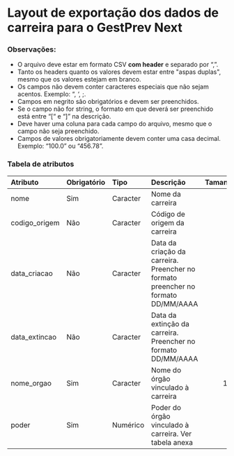 # Layout de exportação dos dados de carreira para o GestPrev Next

### Observações:

 - O arquivo deve estar em formato CSV **com header** e separado por “,”.
 - Tanto os headers quanto os valores devem estar entre "aspas duplas", mesmo que os valores estejam em branco.
 - Os campos não devem conter caracteres especiais que não sejam acentos. Exemplo: “, ‘, ;.
 - Campos em negrito são obrigatórios e devem ser preenchidos.
 - Se o campo não for string, o formato em que deverá ser preenchido está entre “[“ e “]” na descrição.
 - Deve haver uma coluna para cada campo do arquivo, mesmo que o campo não seja preenchido.
 - Campos de valores obrigatoriamente devem conter uma casa decimal. Exemplo: “100.0” ou “456.78”.

### Tabela de atributos

  | Atributo      | Obrigatório | Tipo     | Descrição                                                                         | Tamanho  |
  | :-------      | :---------- | :---     | :--------                                                                         | -------: |
  | nome          | Sim         | Caracter | Nome da carreira                                                                  | 60       |
  | codigo_origem | Não         | Caracter | Código de origem da carreira                                                      | 6        |
  | data_criacao  | Não         | Caracter | Data da criação da carreira. Preencher no formato preencher no formato DD/MM/AAAA | 10       |
  | data_extincao | Não         | Caracter | Data da extinção da carreira. Preencher no formato DD/MM/AAAA                     | 10       |
  | nome_orgao    | Sim         | Caracter | Nome do órgão vinculado à carreira                                                | 100      |
  | poder         | Sim         | Numérico | Poder do órgão vinculado à carreira. Ver tabela anexa                             | 1        |
